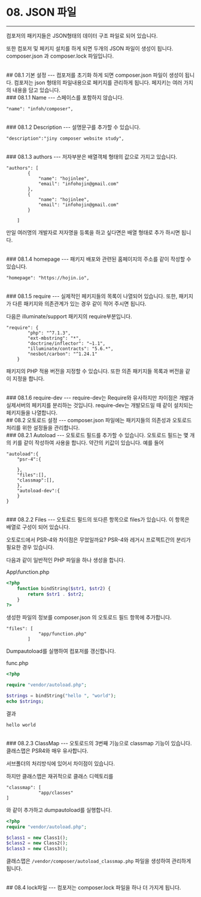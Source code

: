 # 08. JSON 파일
---
컴포저의 패키지들은 JSON형태의 데이터 구조 파일로 되어 있습니다. 

또한 컴포저 및 페키지 설치를 하게 되면 두개의 JSON 파일이 생성이 됩니다. composer.json 과 composer.lock 파일입니다.

<br>
## 08.1 기본 설정
---
컴포저를 초기화 하게 되면 composer.json 파일이 생성이 됩니다. 컴포저는 json 형태의 파일내용으로 페키지를 관리하게 됩니다. 페지키는 여러 가지의 내용을 담고 있습니다.

<br>
### 08.1.1 Name
---
스페이스를 포함하지 않습니다.

```
"name": "infoh/composer",
```

<br>
### 08.1.2 Description
---
설명문구를 추가할 수 있습니다.

```
"description":"jiny composer website study",
```

<br>
### 08.1.3 authors
---
저자부분은 배열객체 형태의 값으로 가지고 있습니다.

```
"authors": [
        {
            "name": "hojinlee",
            "email": "infohojin@gmail.com"
        },
        {
            "name": "hojinlee",
            "email": "infohojin@gmail.com"
        }

    ]
```

만일 여러명의 개발자로 저자명을 등록을 하고 싶다면은 배열 형태로 추가 하시면 됩니다.

<br>
### 08.1.4 homepage
---
패키지 배포와 관련된 홈페이지의 주소를 같이 작성할 수 있습니다.

```
"homepage": "https://hojin.io",
```

<br>
### 08.1.5 require
---
실제적인 페키지들의 목록이 나열되어 있습니다. 또한, 패키지가 다른 패키지와 의존관계가 있는 경우 같이 적어 주시면 됩니다.

다음은 illuminate/support 패키지의 require부분입니다.

```
"require": {
        "php": "^7.1.3",
        "ext-mbstring": "*",
        "doctrine/inflector": "~1.1",
        "illuminate/contracts": "5.6.*",
        "nesbot/carbon": "^1.24.1"
    }
```

패키지의 PHP 적용 버전을 지정할 수 있습니다. 또한 의존 패키지들 목록과 버전을 같이 지정을 합니다.

<br>
### 08.1.6 require-dev
---
require-dev는 Require와 유사하지만 차이점은 개발과 실제서버의 페키지를 분리하는 것입니다. require-dev는 개발모드일 때 같이 설치되는 페키지들을 나열합니다.

<br>
## 08.2 오토로드 설정
---
composer.json 파일에는 패키지들의 의존성과 오토로드 처리를 위한 설정들을 관리합니다.

<br>
### 08.2.1 Autoload
---
오토로드 필드를 추가할 수 있습니다. 오토로드 필드는 몇 개의 키를 같이 작성하여 사용을 합니다. 약간의 키값이 있습니다.
예를 들어

```
"autoload":{
    "psr-4":{

    },
    "files":[],
    "classmap":[],        
    },
    "autoload-dev":{
    }
}
```

<br>
### 08.2.2 Files
---
오토로드 필드의 또다른 항목으로 files가 있습니다. 이 항목은 배열로 구성이 되어 있습니다.

오토로드에서 PSR-4와 차이점은 무었일까요? PSR-4와 레거시 프로젝트간의 분리가 필요한 경우 있습니다.

다음과 같이 일반적인 PHP 파일을 하나 생성을 합니다.

App\function.php
```php
<?php
    function bindString($str1, $str2) {
        return $str1 . $str2;
    }
?>
```

생성한 파일의 정보를 composer.json 의 오토로드 필드 항목에 추가합니다.

```
"files": [
            "app/function.php"
        ]
```

Dumpautoload를 실행하여 컴포저를 갱신합니다.

func.php
```php
<?php

require "vendor/autoload.php";

$strings = bindString("hello ", "world");
echo $strings;
```

결과
```
hello world
```

<br>
### 08.2.3 ClassMap
---
오토로드의 3번째 기능으로 classmap 기능이 있습니다. 클래스맵은 PSR4와 매우 유사합니다. 

서브폴더의 처리방식에 있어서 차이점이 있습니다.

하지만 클래스맵은 재귀적으로 클래스 디렉토리를 

```
"classmap": [
            "app/classes"
]
```
와 같이 추가하고 dumpautoload를 실행합니다.

```php
<?php
require "vendor/autoload.php";

$class1 = new Class1();
$class2 = new Class2();
$class3 = new Class3();
```

클래스맵은 `/vendor/composer/autoload_classmap.php` 파일을 생성하여 관리하게 됩니다.

<br>
## 08.4 lock파일
---
컴포저는 composer.lock 파일을 하나 더 가지게 됩니다.
